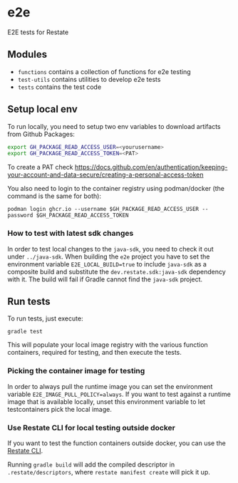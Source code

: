 # e2e
E2E tests for Restate

## Modules

* `functions` contains a collection of functions for e2e testing
* `test-utils` contains utilities to develop e2e tests
* `tests` contains the test code

## Setup local env

To run locally, you need to setup two env variables to download artifacts from Github Packages:

```bash
export GH_PACKAGE_READ_ACCESS_USER=<yourusername>
export GH_PACKAGE_READ_ACCESS_TOKEN=<PAT>
```

To create a PAT check https://docs.github.com/en/authentication/keeping-your-account-and-data-secure/creating-a-personal-access-token

You also need to login to the container registry using podman/docker (the command is the same for both):

```shell
podman login ghcr.io --username $GH_PACKAGE_READ_ACCESS_USER --password $GH_PACKAGE_READ_ACCESS_TOKEN
```

### How to test with latest sdk changes

In order to test local changes to the `java-sdk`, you need to check it out under `../java-sdk`.
When building the `e2e` project you have to set the environment variable `E2E_LOCAL_BUILD=true` to include `java-sdk` as a composite build and substitute the `dev.restate.sdk:java-sdk` dependency with it.
The build will fail if Gradle cannot find the `java-sdk` project.

## Run tests

To run tests, just execute:

```shell
gradle test
```

This will populate your local image registry with the various function containers, required for testing, and then execute the tests.

### Picking the container image for testing

In order to always pull the runtime image you can set the environment variable `E2E_IMAGE_PULL_POLICY=always`.
If you want to test against a runtime image that is available locally, unset this environment variable to let testcontainers pick the local image. 

### Use Restate CLI for local testing outside docker

If you want to test the function containers outside docker, you can use the [Restate CLI](https://github.com/restatedev/cli).

Running `gradle build` will add the compiled descriptor in `.restate/descriptors`, where `restate manifest create` will pick it up.